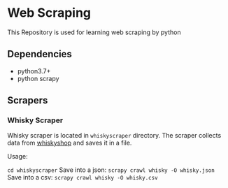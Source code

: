# Web Scraping

This Repository is used for learning web scraping by python

## Dependencies
- python3.7+
- python scrapy

## Scrapers

### Whisky Scraper

Whisky scraper is located in `whiskyscraper` directory.
The scraper collects data from [whiskyshop](www.whiskyshop.com) and saves it in a file.

Usage:

`cd whiskyscraper`
Save into a json: `scrapy crawl whisky -O whisky.json`
Save into a csv: `scrapy crawl whisky -O whisky.csv`
